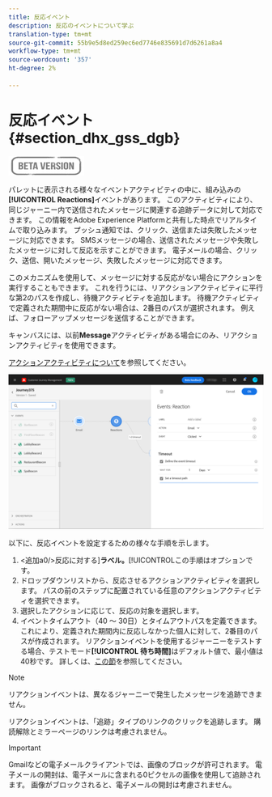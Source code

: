 ```yaml
---
title: 反応イベント
description: 反応のイベントについて学ぶ
translation-type: tm+mt
source-git-commit: 55b9e5d8ed259ec6ed7746e835691d7d6261a8a4
workflow-type: tm+mt
source-wordcount: '357'
ht-degree: 2%

---
```


# 反応イベント {#section_dhx_gss_dgb}

![](../assets/do-not-localize/badge.png)

パレットに表示される様々なイベントアクティビティの中に、組み込みの&#x200B;**[!UICONTROL Reactions]**&#x200B;イベントがあります。 このアクティビティにより、同じジャーニー内で送信されたメッセージに関連する追跡データに対して対応できます。 この情報をAdobe Experience Platformと共有した時点でリアルタイムで取り込みます。 プッシュ通知では、クリック、送信または失敗したメッセージに対応できます。 SMSメッセージの場合、送信されたメッセージや失敗したメッセージに対して反応を示すことができます。 電子メールの場合、クリック、送信、開いたメッセージ、失敗したメッセージに対応できます。

このメカニズムを使用して、メッセージに対する反応がない場合にアクションを実行することもできます。 これを行うには、リアクションアクティビティに平行な第2のパスを作成し、待機アクティビティを追加します。 待機アクティビティで定義された期間中に反応がない場合は、2番目のパスが選択されます。 例えば、フォローアップメッセージを送信することができます。

キャンバスには、以前&#x200B;**Message**&#x200B;アクティビティがある場合にのみ、リアクションアクティビティを使用できます。

[アクションアクティビティについて](../building-journeys/about-journey-activities.md#action-activities)を参照してください。

![](../assets/journey45.png)

以下に、反応イベントを設定するための様々な手順を示します。

1. &lt;追加a0/>反応に対する&#x200B;]**ラベル。**[!UICONTROL &#x200B;この手順はオプションです。
1. ドロップダウンリストから、反応させるアクションアクティビティを選択します。 パスの前のステップに配置されている任意のアクションアクティビティを選択できます。
1. 選択したアクションに応じて、反応の対象を選択します。
1. イベントタイムアウト（40 ～ 30日）とタイムアウトパスを定義できます。 これにより、定義された期間内に反応しなかった個人に対して、2番目のパスが作成されます。 リアクションイベントを使用するジャーニーをテストする場合、テストモード&#x200B;**[!UICONTROL 待ち時間]**&#x200B;はデフォルト値で、最小値は40秒です。 詳しくは、[この節](../building-journeys/testing-the-journey.md)を参照してください。

>[!NOTE]
>
>
>リアクションイベントは、異なるジャーニーで発生したメッセージを追跡できません。
>
>リアクションイベントは、「追跡」タイプのリンクのクリックを追跡します。 購読解除とミラーページのリンクは考慮されません。

>[!IMPORTANT]
>
>Gmailなどの電子メールクライアントでは、画像のブロックが許可されます。 電子メールの開封は、電子メールに含まれる0ピクセルの画像を使用して追跡されます。 画像がブロックされると、電子メールの開封は考慮されません。
